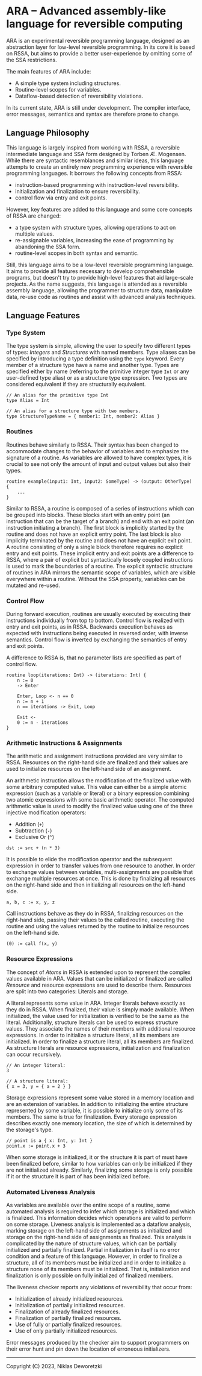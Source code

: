 # ARA – Advanced assembly-like language for reversible computing

ARA is an experimental reversible programming language, designed as an abstraction layer for low-level reversible programming.
In its core it is based on RSSA, but aims to provide a better user-experience by omitting some of the SSA restrictions.

The main features of ARA include:

- A simple type system including structures.
- Routine-level scopes for variables.
- Dataflow-based detection of reversibility violations.

In its current state, ARA is still under development.
The compiler interface, error messages, semantics and syntax are therefore prone to change.

## Language Philosophy

This language is largely inspired from working with RSSA, a reversible intermediate language and SSA form designed by Torben Æ. Mogensen.
While there are syntactic resemblances and similar ideas, this language attempts to create an entirely new programming experience with reversible programming languages.
It borrows the following concepts from RSSA:

- instruction-based programming with instruction-level reversibility.
- initialization and finalization to ensure reversibility.
- control flow via entry and exit points.

However, key features are added to this language and some core concepts of RSSA are changed:

- a type system with structure types, allowing operations to act on multiple values.
- re-assignable variables, increasing the ease of programming by abandoning the SSA form.
- routine-level scopes in both syntax and semantic.

Still, this language aims to be a low-level reversible programming language.
It aims to provide all features necessary to develop comprehensible programs, but doesn't try to provide high-level features that aid large-scale projects.
As the name suggests, this language is attended as a reversible assembly language, allowing the programmer to structure data, manipulate data, re-use code as routines and assist with advanced analysis techniques.

## Language Features

### Type System

The type system is simple, allowing the user to specify two different types of types: *Integers* and *Structures* with named members.
Type aliases can be specified by introducing a type definition using the `type` keyword.
Every member of a structure type have a name and another type.
Types are specified either by name (referring to the primitive integer type `Int` or any user-defined type alias) or as a structure type expression.
Two types are considered equivalent if they are structurally equivalent.

```
// An alias for the primitive type Int
type Alias = Int

// An alias for a structure type with two members.
type StructureTypeName = { member1: Int, member2: Alias }
```

### Routines

Routines behave similarly to RSSA.
Their syntax has been changed to accommodate changes to the behavior of variables and to emphasize the signature of a routine.
As variables are allowed to have complex types, it is crucial to see not only the amount of input and output values but also their types.

```
routine example(input1: Int, input2: SomeType) -> (output: OtherType) {
    ...
}
```

Similar to RSSA, a routine is composed of a series of instructions which can be grouped into blocks.
These blocks start with an entry point (an instruction that can be the target of a branch) and end with an exit point (an instruction initiating a branch).
The first block is implicitly started by the routine and does not have an explicit entry point.
The last block is also implicitly terminated by the routine and does not have an explicit exit point.
A routine consisting of only a single block therefore requires no explicit entry and exit points.
These implicit entry and exit points are a difference to RSSA, where a pair of explicit but syntactically loosely coupled instructions is used to mark the boundaries of a routine.
The explicit syntactic structure of routines in ARA mirrors the semantic scope of variables, which are visible everywhere within a routine.
Without the SSA property, variables can be mutated and re-used.

### Control Flow

During forward execution, routines are usually executed by executing their instructions individually from top to bottom.
Control flow is realized with entry and exit points, as in RSSA.
Backwards execution behaves as expected with instructions being executed in reversed order, with inverse semantics.
Control flow is inverted by exchanging the semantics of entry and exit points.

A difference to RSSA is, that no parameter lists are specified as part of control flow.

```
routine loop(iterations: Int) -> (iterations: Int) {
    n := 0
    -> Enter
    
    Enter, Loop <- n == 0
    n := n + 1
    n == iterations -> Exit, Loop
    
    Exit <-
    0 := n - iterations
}
```

### Arithmetic Instructions & Assignments

The arithmetic and assignment instructions provided are very similar to RSSA.
Resources on the right-hand side are finalized and their values are used to initialize resources on the left-hand side of an assignment.

An arithmetic instruction allows the modification of the finalized value with some arbitrary computed value.
This value can either be a simple atomic expression (such as a variable or literal) or a binary expression combining two atomic expressions with some basic arithmetic operator.
The computed arithmetic value is used to modify the finalized value using one of the three injective modification operators:
- Addition (`+`)
- Subtraction (`-`)
- Exclusive Or (`^`)

```
dst := src + (n * 3)
```

It is possible to elide the modification operator and the subsequent expression in order to transfer values from one resource to another.
In order to exchange values between variables, multi-assignments are possible that exchange multiple resources at once.
This is done by finalizing all resources on the right-hand side and then initializing all resources on the left-hand side.

```
a, b, c := x, y, z
```

Call instructions behave as they do in RSSA, finalizing resources on the right-hand side, passing their values to the called routine, executing the routine and using the values returned by the routine to initialize resources on the left-hand side.

```
(0) := call f(x, y)
```

### Resource Expressions

The concept of *Atoms* in RSSA is extended upon to represent the complex values available in ARA.
Values that can be initialized or finalized are called *Resource* and resource expressions are used to describe them.
Resources are split into two categories: Literals and storage.

A literal represents some value in ARA.
Integer literals behave exactly as they do in RSSA.
When finalized, their value is simply made available.
When initialized, the value used for initialization is verified to be the same as the literal.
Additionally, structure literals can be used to express structure values.
They associate the names of their members with additional resource expressions.
In order to initialize a structure literal, all its members are initialized.
In order to finalize a structure literal, all its members are finalized.
As structure literals are resource expressions, initialization and finalization can occur recursively.

```
// An integer literal:
3

// A structure literal:
{ x = 3, y = { a = 2 } } 
```

Storage expressions represent some value stored in a memory location and are an extension of variables.
In addition to initializing the entire structure represented by some variable, it is possible to initialize only some of its members.
The same is true for finalization.
Every storage expression describes exactly one memory location, the size of which is determined by the storage's type.

```
// point is a { x: Int, y: Int }
point.x := point.x + 3
```

When some storage is initialized, it or the structure it is part of must have been finalized before, similar to how variables can only be initialized if they are not initialized already.
Similarly, finalizing some storage is only possible if it or the structure it is part of has been initialized before.

### Automated Liveness Analysis

As variables are available over the entire scope of a routine, some automated analysis is required to infer which storage is initialized and which is finalized.
This information decides which operations are valid to perform on some storage.
Liveness analysis is implemented as a dataflow analysis, marking storage on the left-hand side of assignments as initialized and storage on the right-hand side of assignments as finalized.
This analysis is complicated by the nature of structure values, which can be partially initialized and partially finalized.
Partial initialization in itself is no error condition and a feature of this language.
However, in order to finalize a structure, all of its members must be initialized and in order to initialize a structure none of its members must be initialized.
That is, initialization and finalization is only possible on fully initialized of finalized members.

The liveness checker reports any violations of reversibility that occur from:
- Initialization of already initialized resources.
- Initialization of partially initialized resources.
- Finalization of already finalized resources.
- Finalization of partially finalized resources.
- Use of fully or partially finalized resources.
- Use of only partially initialized resources.

Error messages produced by the checker aim to support programmers on their error hunt and pin down the location of erroneous initializers.

---

Copyright (C) 2023, Niklas Deworetzki
